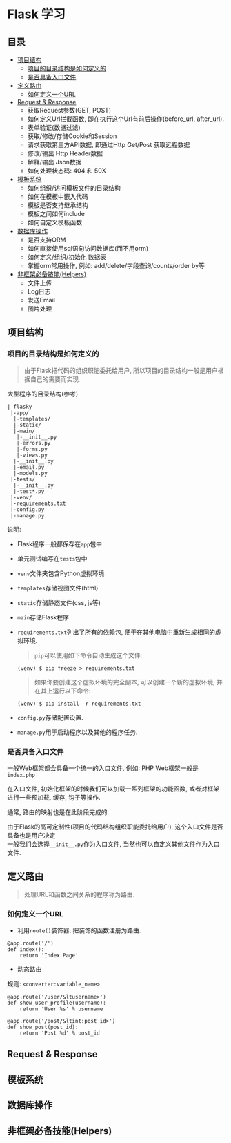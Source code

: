 Flask 学习
==========

目录
----
- [项目结构](#项目结构)
    + [项目的目录结构是如何定义的](#项目的目录结构是如何定义的)
    + [是否具备入口文件](#是否具备入口文件)
- [定义路由](#定义路由)
    + [如何定义一个URL](#如何定义一个URL)
- [Request & Response](#request--response)
    + 获取Request参数(GET, POST)
    + 如何定义Url拦截函数, 即在执行这个Url有前后操作(before_url, after_url).
    + 表单验证(数据过滤)
    + 获取/修改/存储Cookie和Session
    + 请求获取第三方API数据, 即通过Http Get/Post 获取远程数据
    + 修改/输出 Http Header数据
    + 解释/输出 Json数据
    + 如何处理状态码: 404 和 50X
- [模板系统](#模板系统)
    + 如何组织/访问模板文件的目录结构
    + 如何在模板中嵌入代码
    + 模板是否支持继承结构
    + 模板之间如何include
    + 如何自定义模板函数
- [数据库操作](#数据库操作)
    + 是否支持ORM
    + 如何直接使用sql语句访问数据库(而不用orm)
    + 如何定义/组织/初始化 数据表
    + 掌握orm常用操作, 例如: add/delete/字段查询/counts/order by等
- [非框架必备技能(Helpers)](#非框架必备技能helpers)
    + 文件上传
    + Log日志
    + 发送Email
    + 图片处理

项目结构
--------

### 项目的目录结构是如何定义的
> 由于Flask把代码的组织职能委托给用户, 所以项目的目录结构一般是用户根据自己的需要而实现.

大型程序的目录结构(参考)
```
|-flasky
 |-app/
  |-templates/
  |-static/
  |-main/
   |-__init__.py
   |-errors.py
   |-forms.py
   |-views.py
  |-__init__.py
  |-email.py
  |-models.py
 |-tests/
  |-__init__.py
  |-test*.py
 |-venv/
 |-requirements.txt
 |-config.py
 |-manage.py
```
说明:  
- Flask程序一般都保存在`app`包中
- 单元测试编写在`tests`包中
- `venv`文件夹包含Python虚拟环境

- `templates`存储视图文件(html)
- `static`存储静态文件(css, js等)
- `main`存储Flask程序

- `requirements.txt`列出了所有的依赖包, 便于在其他电脑中重新生成相同的虚拟环境.
    > `pip`可以使用如下命令自动生成这个文件:  

    ```
    (venv) $ pip freeze > requirements.txt
    ```
    > 如果你要创建这个虚拟环境的完全副本, 可以创建一个新的虚拟环境, 并在其上运行以下命令:  

    ```
    (venv) $ pip install -r requirements.txt
    ```
- `config.py`存储配置设置.
- `manage.py`用于启动程序以及其他的程序任务.

### 是否具备入口文件
一般Web框架都会具备一个统一的入口文件, 例如: PHP Web框架一般是`index.php`  

在入口文件, 初始化框架的时候我们可以加载一系列框架的功能函数, 或者对框架进行一些预加载, 缓存, 钩子等操作.  

通常, 路由的映射也是在此阶段完成的.  

由于Flask的高可定制性(项目的代码结构组织职能委托给用户), 这个入口文件是否具备也是用户决定  
一般我们会选择`__init__.py`作为入口文件, 当然也可以自定义其他文件作为入口文件.

定义路由
--------
> 处理URL和函数之间关系的程序称为路由.

### 如何定义一个URL
- 利用`route()`装饰器, 把装饰的函数注册为路由.

```
@app.route('/')
def index():
    return 'Index Page'
```

- 动态路由

规则: `<converter:variable_name>`

```
@app.route('/user/&ltusername>')
def show_user_profile(username):
    return 'User %s' % username

@app.route('/post/&ltint:post_id>')
def show_post(post_id):
    return 'Post %d' % post_id
```

Request & Response
------------------

模板系统
--------

数据库操作
----------

非框架必备技能(Helpers)
-----------------------
